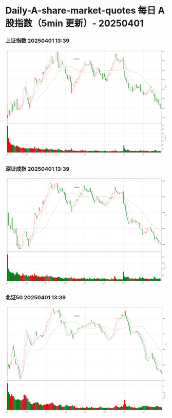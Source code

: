 
# Daily-A-share-market-quotes 每日 A 股指数（5min 更新）- 20250401

### 上证指数 20250401 13:39
![](./fig/2025/4/20250401-sh000001.png)

### 深证成指 20250401 13:39
![](./fig/2025/4/20250401-sz399001.png)

### 北证50 20250401 13:39
![](./fig/2025/4/20250401-bj899050.png)
